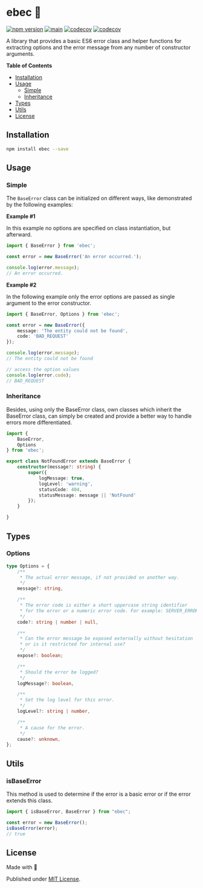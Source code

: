 # ebec 🥋

[![npm version](https://badge.fury.io/js/ebec.svg)](https://badge.fury.io/js/ebec)
[![main](https://github.com/Tada5hi/ebec/actions/workflows/main.yml/badge.svg)](https://github.com/Tada5hi/ebec/actions/workflows/main.yml)
[![codecov](https://codecov.io/gh/tada5hi/ebec/branch/master/graph/badge.svg?token=HLHCWI3VO1)](https://codecov.io/gh/tada5hi/ebec)
[![codecov](https://codecov.io/gh/tada5hi/ebec/branch/master/graph/badge.svg?token=HLHCWI3VO1)](https://codecov.io/gh/tada5hi/ebec)

A library that provides a basic ES6 error class and helper functions for extracting options and the error message
from any number of constructor arguments.

**Table of Contents**

- [Installation](#installation)
- [Usage](#usage)
    - [Simple](#simple)
    - [Inheritance](#inheritance)
- [Types](#types)
- [Utils](#utils)
- [License](#license)

## Installation

```bash
npm install ebec --save
```

## Usage

### Simple
The `BaseError` class can be initialized on different ways, like demonstrated by the following examples:

**Example #1**

In this example no options are specified on class instantiation, but afterward.
```typescript
import { BaseError } from 'ebec';

const error = new BaseError('An error occurred.');

console.log(error.message);
// An error occurred.
```

**Example #2**

In the following example only the error options are passed as single argument to the error constructor.

```typescript
import { BaseError, Options } from 'ebec';

const error = new BaseError({
    message: 'The entity could not be found',
    code: 'BAD_REQUEST'
});

console.log(error.message);
// The entity could not be found

// access the option values
console.log(error.code);
// BAD_REQUEST
```


### Inheritance

Besides, using only the BaseError class, own classes which inherit the BaseError class,
can simply be created and provide a better way to handle errors more differentiated.

```typescript
import {
    BaseError, 
    Options
} from 'ebec';

export class NotFoundError extends BaseError {
    constructor(message?: string) {
        super({
            logMessage: true,
            logLevel: 'warning',
            statusCode: 404,
            statusMessage: message || 'NotFound'
        });
    }

}
```

## Types

### Options

```typescript
type Options = {
    /**
     * The actual error message, if not provided on another way.
     */
    message?: string,

    /**
     * The error code is either a short uppercase string identifier
     * for the error or a numeric error code. For example: SERVER_ERROR
     */
    code?: string | number | null,

    /**
     * Can the error message be exposed externally without hesitation
     * or is it restricted for internal use?
     */
    expose?: boolean;

    /**
     * Should the error be logged?
     */
    logMessage?: boolean,

    /**
     * Set the log level for this error.
     */
    logLevel?: string | number,

    /**
     * A cause for the error.
     */
    cause?: unknown,
};
```

## Utils

### isBaseError

This method is used to determine if the error is a basic error or if the error extends this class.

```typescript
import { isBaseError, BaseError } from "ebec";

const error = new BaseError();
isBaseError(error);
// true
```

## License

Made with 💚

Published under [MIT License](./LICENSE).
